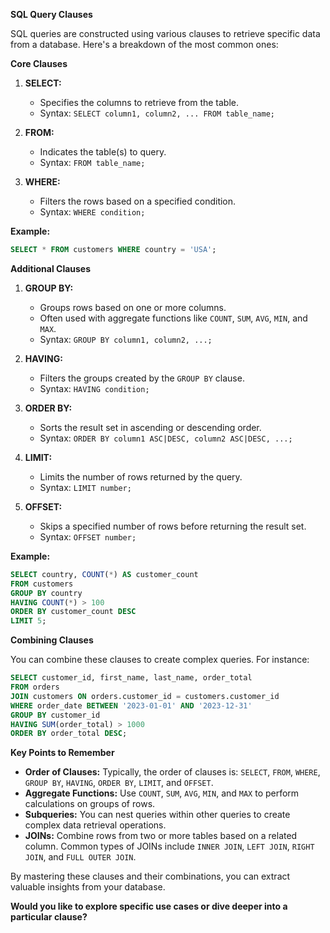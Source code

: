 **SQL Query Clauses**

SQL queries are constructed using various clauses to retrieve specific data from a database. Here's a breakdown of the most common ones:

**Core Clauses**

1. **SELECT:**
   - Specifies the columns to retrieve from the table.
   - Syntax: `SELECT column1, column2, ... FROM table_name;`

2. **FROM:**
   - Indicates the table(s) to query.
   - Syntax: `FROM table_name;`

3. **WHERE:**
   - Filters the rows based on a specified condition.
   - Syntax: `WHERE condition;`

**Example:**

```sql
SELECT * FROM customers WHERE country = 'USA';
```

**Additional Clauses**

1. **GROUP BY:**
   - Groups rows based on one or more columns.
   - Often used with aggregate functions like `COUNT`, `SUM`, `AVG`, `MIN`, and `MAX`.
   - Syntax: `GROUP BY column1, column2, ...;`

2. **HAVING:**
   - Filters the groups created by the `GROUP BY` clause.
   - Syntax: `HAVING condition;`

3. **ORDER BY:**
   - Sorts the result set in ascending or descending order.
   - Syntax: `ORDER BY column1 ASC|DESC, column2 ASC|DESC, ...;`

4. **LIMIT:**
   - Limits the number of rows returned by the query.
   - Syntax: `LIMIT number;`

5. **OFFSET:**
   - Skips a specified number of rows before returning the result set.
   - Syntax: `OFFSET number;`

**Example:**

```sql
SELECT country, COUNT(*) AS customer_count
FROM customers
GROUP BY country
HAVING COUNT(*) > 100
ORDER BY customer_count DESC
LIMIT 5;
```

**Combining Clauses**

You can combine these clauses to create complex queries. For instance:

```sql
SELECT customer_id, first_name, last_name, order_total
FROM orders
JOIN customers ON orders.customer_id = customers.customer_id
WHERE order_date BETWEEN '2023-01-01' AND '2023-12-31'
GROUP BY customer_id
HAVING SUM(order_total) > 1000
ORDER BY order_total DESC;
```

**Key Points to Remember**

- **Order of Clauses:** Typically, the order of clauses is: `SELECT`, `FROM`, `WHERE`, `GROUP BY`, `HAVING`, `ORDER BY`, `LIMIT`, and `OFFSET`.
- **Aggregate Functions:** Use `COUNT`, `SUM`, `AVG`, `MIN`, and `MAX` to perform calculations on groups of rows.
- **Subqueries:** You can nest queries within other queries to create complex data retrieval operations.
- **JOINs:** Combine rows from two or more tables based on a related column. Common types of JOINs include `INNER JOIN`, `LEFT JOIN`, `RIGHT JOIN`, and `FULL OUTER JOIN`.

By mastering these clauses and their combinations, you can extract valuable insights from your database.

**Would you like to explore specific use cases or dive deeper into a particular clause?**
